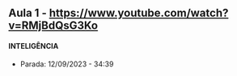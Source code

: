 ## Aula 1 - https://www.youtube.com/watch?v=RMjBdQsG3Ko

#### INTELIGÊNCIA

-   Parada: 12/09/2023 - 34:39
